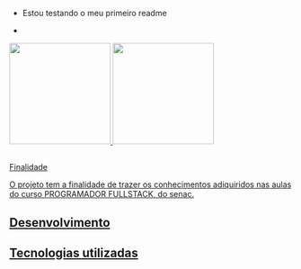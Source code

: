  -  Estou testando o meu primeiro readme
 * 
<div>
<a href="https://github.com/JoaoDev00">
<img loading="lazy" height="180em" src="https://github-readme-stats.vercel.app/api/top-langs/?username=JoaoDev00&layout=compact&langs_count=7&theme=dracula"/>
<img loading="lazy" height="180em" src="https://github-readme-stats.vercel.app/api?username=JoaoDev00&show_icons=true&theme=dracula&include_all_commits=true&count_private=true"/>
</div>

## 


Finalidade

O projeto tem a finalidade de trazer os conhecimentos adiquiridos nas aulas do curso PROGRAMADOR FULLSTACK, do senac.


## Desenvolvimento




## Tecnologias utilizadas

